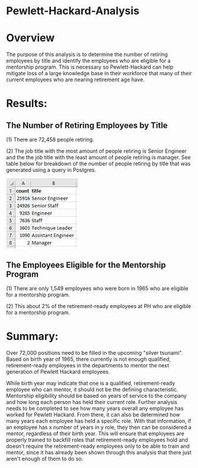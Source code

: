 # Pewlett-Hackard-Analysis

# Overview 
The purpose of this analysis is to determine the number of retiring employees by title and identify the employees who are eligible for a mentorship program. This is necessary so Pewlett-Hackard can help mitigate loss of a large knowledge base in their workforce that many of their current employees who are nearing retirement age have. 

# Results: 

## The Number of Retiring Employees by Title

(1) There are 72,458 people retiring. 

(2) The job title with the most amount of people retiring is Senior Engineer and the the job title with the least amount of people retiring is manager. See table below for breakdown of the number of people retiring by title that was generated using a query in Postgres. 

![Retirement-Ready Employees by Title](Analysis_Projects_Folder/Pewlett-Hackard-Analysis-Folder/retirement_titles_table.PNG)

## The Employees Eligible for the Mentorship Program

(1) There are only 1,549 employees who were born in 1965 who are eligible for a mentorship program.

(2) This about 2% of the retirement-ready employees at PH who are eligible for a mentorship program. 

# Summary: 

Over 72,000 positions need to be filled in the upcoming "silver tsunami". Based on birth year of 1965, there currently is not enough qualified, retirement-ready employees in the departments to mentor the next generation of Pewlett Hackard employees. 

While birth year may indicate that one is a qualified, retirement-ready employee who can mentor, it should not be the defining characteristic. Mentorship eligibility should be based on years of service to the company and how long each person has held their current role. Further analysis needs to be completed to see how many years overall any employee has worked for Pewlett Hackard. From there, it can also be determined how many years each employee has held a specific role. With that information, if an employee has x number of years in y role, they then can be considered a mentor, regardless of their birth year. This will ensure that employees are properly trained to backfill roles that retirement-ready employees hold and doesn't require the retirement-ready employees only to be able to train and mentor, since it has already been shown through this analysis that there just aren't enough of them to do so. 